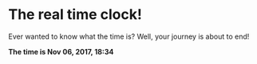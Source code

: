 # The real time clock!

Ever wanted to know what the time is? Well, your journey is about to end!

**The time is Nov 06, 2017, 18:34**